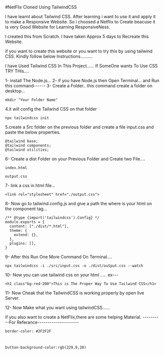 #NetFlix Cloned Using TailwindCSS 

I have learnt about Tailwind CSS. After learning i want to use it and apply it to make a Responsive Website.
So i choosed a Netflix to Create beacuse it is very Good Website for Learning ResponsiveNess.

I created this from Scratch.
I have taken Approx 5 days to Recreate this Website.

if you want to create this website or you want to try this by using tailwind CSS. Kindly follow below Instructions..........

I have Used Tailwind CSS In This Project...... If SomeOne wants To Use CSS TRY THis....

1- install The Node.js...
2- if you have Node.js then Open Terminal... and Run this command------
3- Create a Folder.. this command create a folder on desktop...

```
mkdir "Your Folder Name"
```
4.it will config the Tailwind CSS on that folder

```
npx tailwindcss init

```
5.create a Src folder on the previous folder and create a file input.css and paste the below properties.

```
@tailwind base;
@tailwind components;
@tailwind utilities;
```
6- Create a dist Folder on your Previous Folder and Create two File....

```
index.html
```

```
output.css
```

7- link a css in html file...

```
<link rel="stylesheet" href="./output.css">
```
8- Now go to tailwind.config.js and give a path the where is your html on the component tag...

```
/** @type {import('tailwindcss').Config} */
module.exports = {
  content: ["./dist/*.html"],
  theme: {
    extend: {},
  },
  plugins: [],
}

```

9- After this Run One More Command On Terminal....

```
npx tailwindcss -i ./src/input.css -o ./dist/output.css --watch
```
10- Now you can use tailwind css on your html ..... ex---

```
<h1 class"bg-red-200">This is The Proper Way To Use Tailwind CSS</h1>
```
11- Now Cheak that the TailwindCSS is working properly by open live Server.

12- Now Make what you want using tailwindCSS......


if you also want to create a NetFlix,there are some helping Material.
----------For Referance---------------------
```
border-color: #2F2F2F
```
#
```
button-background-color:rgb(229,9,20)
```